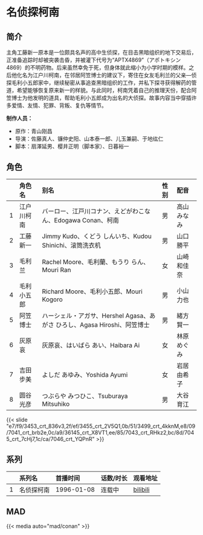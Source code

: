 # 名侦探柯南


## 简介

主角工藤新一原本是一位颇具名声的高中生侦探，在目击黑暗组织的地下交易后，正准备追踪时却被突袭击昏，并被灌下代号为“APTX4869”（アポトキシン4869）的不明药物。后来虽然幸免于死，但身体就此缩小为小学时期的模样。之后他化名为江户川柯南，在邻居阿笠博士的建议下，寄住在女友毛利兰的父亲—侦探毛利小五郎家中，继续秘密从事追查黑暗组织的工作，并私下探寻获得解药的管道，希望能够恢复原来新一的样貌。与此同时，柯南凭着自己的推理天份，配合阿笠博士为他发明的道具，帮助毛利小五郎成为出名的大侦探。故事内容当中穿插许多爱情、友情、犯罪、背叛、复仇等情节。

**制作人员：**
- 原作：青山刚昌
- 导演：佐藤真人、镰仲史阳、山本泰一郎、儿玉兼嗣、于地纮仁
- 脚本：扇澤延男、樱井正明（脚本家）、日暮裕一

## 角色

|     |   角色名   |   别名  | 性别 |  配音  |
|:--- |:------  |:----      |:---  |:--   |
| 1 | 江户川柯南 | バーロー、江戸川コナン、えどがわこなん、Edogawa Conan、柯南 | 男 | 高山みなみ |
| 2 | 工藤新一 | Jimmy Kudo、くどう しんいち、Kudou Shinichi、滚筒洗衣机 | 男 | 山口勝平 |
| 3 | 毛利兰 | Rachel Moore、毛利蘭、もうり らん、Mouri Ran | 女 | 山崎和佳奈 |
| 4 | 毛利小五郎 | Richard Moore、毛利小五郎、Mouri Kogoro | 男 | 小山力也 |
| 5 | 阿笠博士 | ハーシェル・アガサ、Hershel Agasa、あがさ ひろし、Agasa Hiroshi、阿笠博士 | 男 | 緒方賢一 |
| 6 | 灰原哀 | 灰原哀、はいばら あい、Haibara Ai | 女 | 林原めぐみ |
| 7 | 吉田步美 | よしだ あゆみ、Yoshida Ayumi | 女 | 岩居由希子 |
| 8 | 圆谷光彦 | つぶらや みつひこ、Tsuburaya Mitsuhiko | 男 | 大谷育江 |

{{< slide "e7/f9/3453_crt_836v3,2f/ef/3455_crt_2V5Q1,0b/51/3499_crt_4kknM,e8/09/7041_crt_brb2e,0c/a9/36145_crt_X8VT1,ee/85/7043_crt_RHkz2,bc/8d/7045_crt_7cHj7,1c/ca/7046_crt_YQPnR" >}}

## 系列

|     |   系列名   |   首播时间  | 话数/时长  | 观看地址 |
|:---  |:------    |:----      |:---       |:---  |
| 1 | 名侦探柯南 | 1996-01-08 | 连载中 | [bilibili](https://www.bilibili.com/bangumi/play/ss33378)  |



## MAD

{{< media  auto="mad/conan"  >}}
